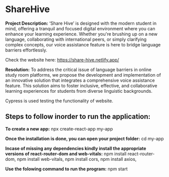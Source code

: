 # ShareHive

**Project Description:** ‘Share Hive’ is designed with the modern student in mind, offering 
a tranquil and focused digital environment where you can enhance your learning 
experience. Whether you're brushing up on a new language, collaborating with 
international peers, or simply clarifying complex concepts, our voice assistance feature 
is here to bridge language barriers effortlessly.

Check the website here: https://share-hive.netlify.app/

**Resolution:**
To address the critical issue of language barriers in online study room platforms, we 
propose the development and implementation of an innovative solution that integrates 
a comprehensive voice assistance feature. This solution aims to foster inclusive, 
effective, and collaborative learning experiences for students from diverse linguistic 
backgrounds.

Cypress is used testing the functionality of website.

Steps to follow inorder to run the application:
------------------------------------------------
**To create a new app:** 
npx create-react-app my-app

**Once the installation is done, you can open your project folder:**
cd my-app

**Incase of missing any dependencies kindly install the appropriate versions of react-router-dom and web-vitals:**
npm install react-router-dom,
npm install web-vitals,
npm install cors,
npm install axios,

**Use the folowing command to run the program:**
npm start


